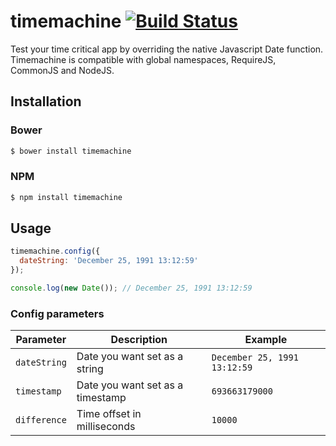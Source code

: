 timemachine [![Build Status](https://travis-ci.org/schickling/timemachine.png?branch=master)](https://travis-ci.org/schickling/timemachine)
===========

Test your time critical app by overriding the native Javascript Date function. Timemachine is compatible with global namespaces, RequireJS, CommonJS and NodeJS.

## Installation

### Bower
```sh
$ bower install timemachine
```

### NPM
```sh
$ npm install timemachine
```

## Usage

```js
timemachine.config({
  dateString: 'December 25, 1991 13:12:59'
});

console.log(new Date()); // December 25, 1991 13:12:59
```

### Config parameters

Parameter 		| Description						| Example
---				| ---								| ---
`dateString`	| Date you want set as a string		| `December 25, 1991 13:12:59`
`timestamp`		| Date you want set as a timestamp	| `693663179000`
`difference`	| Time offset in milliseconds		| `10000`